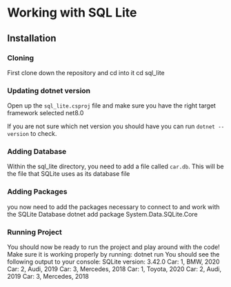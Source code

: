 # Working with SQL Lite

## Installation

### Cloning
First clone down the repository and cd into it
    cd sql_lite

### Updating dotnet version
Open up the `sql_lite.csproj` file and make sure you have the right target framework selected
    <TargetFramework>net8.0</TargetFramework>

If you are not sure which net version you should have you can run `dotnet --version` to check.

### Adding Database
Within the sql_lite directory, you need to add a file called `car.db`. This will be the file that SQLite uses as its database file

### Adding Packages
you now need to add the packages necessary to connect to and work with the SQLite Database
    dotnet add package System.Data.SQLite.Core

### Running Project
You should now be ready to run the project and play around with the code! Make sure it is working properly by running:
    dotnet run
You should see the following output to your console:
    SQLite version: 3.42.0
    Car: 1, BMW, 2020
    Car: 2, Audi, 2019
    Car: 3, Mercedes, 2018
    Car: 1, Toyota, 2020
    Car: 2, Audi, 2019
    Car: 3, Mercedes, 2018